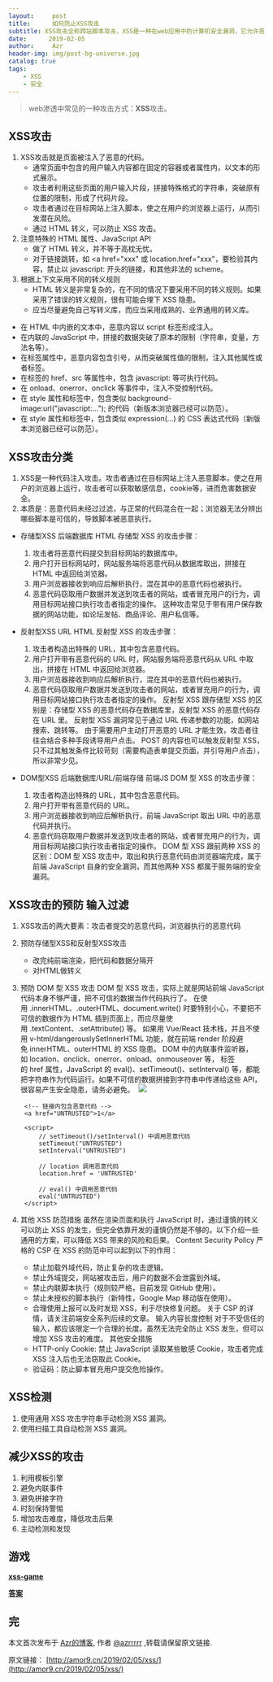```yaml
---
layout:     post
title:      如何防止XSS攻击
subtitle: XSS攻击全称跨站脚本攻击，XSS是一种在web应用中的计算机安全漏洞，它允许恶意web用户将代码植入到提供给其它用户使用的页面中。
date:      2019-02-05
author:     Azr
header-img: img/post-bg-universe.jpg
catalog: true
tags:
    - XSS
    - 安全
---
```



> web渗透中常见的一种攻击方式：**XSS**攻击。

## XSS攻击
1. XSS攻击就是页面被注入了恶意的代码。
    * 通常页面中包含的用户输入内容都在固定的容器或者属性内，以文本的形式展示。
    * 攻击者利用这些页面的用户输入片段，拼接特殊格式的字符串，突破原有位置的限制，形成了代码片段。
    * 攻击者通过在目标网站上注入脚本，使之在用户的浏览器上运行，从而引发潜在风险。
    * 通过 HTML 转义，可以防止 XSS 攻击。
2. 注意特殊的 HTML 属性、JavaScript API
    * 做了 HTML 转义，并不等于高枕无忧。
    * 对于链接跳转，如 <a href="xxx" 或 location.href="xxx"，要检验其内容，禁止以 javascript: 开头的链接，和其他非法的 scheme。
3. 根据上下文采用不同的转义规则
    * HTML 转义是非常复杂的，在不同的情况下要采用不同的转义规则。如果采用了错误的转义规则，很有可能会埋下 XSS 隐患。
    * 应当尽量避免自己写转义库，而应当采用成熟的、业界通用的转义库。


* 在 HTML 中内嵌的文本中，恶意内容以 script 标签形成注入。
* 在内联的 JavaScript 中，拼接的数据突破了原本的限制（字符串，变量，方法名等）。
* 在标签属性中，恶意内容包含引号，从而突破属性值的限制，注入其他属性或者标签。
* 在标签的 href、src 等属性中，包含 javascript: 等可执行代码。
* 在 onload、onerror、onclick 等事件中，注入不受控制代码。
* 在 style 属性和标签中，包含类似 background-image:url("javascript:..."); 的代码（新版本浏览器已经可以防范）。
* 在 style 属性和标签中，包含类似 expression(...) 的 CSS 表达式代码（新版本浏览器已经可以防范）。


## XSS攻击分类
1. XSS是一种代码注入攻击。攻击者通过在目标网站上注入恶意脚本，使之在用户的浏览器上运行，攻击者可以获取敏感信息，cookie等，进而危害数据安全。
2. 本质是：恶意代码未经过过滤，与正常的代码混合在一起；浏览器无法分辨出哪些脚本是可信的，导致脚本被恶意执行。
* 存储型XSS      后端数据库                             HTML
	存储型 XSS 的攻击步骤：
    1. 攻击者将恶意代码提交到目标网站的数据库中。
    2. 用户打开目标网站时，网站服务端将恶意代码从数据库取出，拼接在 HTML 中返回给浏览器。
    3. 用户浏览器接收到响应后解析执行，混在其中的恶意代码也被执行。
    4. 恶意代码窃取用户数据并发送到攻击者的网站，或者冒充用户的行为，调用目标网站接口执行攻击者指定的操作。
	这种攻击常见于带有用户保存数据的网站功能，如论坛发帖、商品评论、用户私信等。

* 反射型XSS      URL                                         HTML
反射型 XSS 的攻击步骤：
    1. 攻击者构造出特殊的 URL，其中包含恶意代码。
    2. 用户打开带有恶意代码的 URL 时，网站服务端将恶意代码从 URL 中取出，拼接在 HTML 中返回给浏览器。
    3. 用户浏览器接收到响应后解析执行，混在其中的恶意代码也被执行。
    4. 恶意代码窃取用户数据并发送到攻击者的网站，或者冒充用户的行为，调用目标网站接口执行攻击者指定的操作。
反射型 XSS 跟存储型 XSS 的区别是：存储型 XSS 的恶意代码存在数据库里，反射型 XSS 的恶意代码存在 URL 里。
反射型 XSS 漏洞常见于通过 URL 传递参数的功能，如网站搜索、跳转等。
由于需要用户主动打开恶意的 URL 才能生效，攻击者往往会结合多种手段诱导用户点击。
POST 的内容也可以触发反射型 XSS，只不过其触发条件比较苛刻（需要构造表单提交页面，并引导用户点击），所以非常少见。

* DOM型XSS    后端数据库/URL/前端存储   前端JS
DOM 型 XSS 的攻击步骤：
    1. 攻击者构造出特殊的 URL，其中包含恶意代码。
    2. 用户打开带有恶意代码的 URL。
    3. 用户浏览器接收到响应后解析执行，前端 JavaScript 取出 URL 中的恶意代码并执行。
    4. 恶意代码窃取用户数据并发送到攻击者的网站，或者冒充用户的行为，调用目标网站接口执行攻击者指定的操作。
DOM 型 XSS 跟前两种 XSS 的区别：DOM 型 XSS 攻击中，取出和执行恶意代码由浏览器端完成，属于前端 JavaScript 自身的安全漏洞，而其他两种 XSS 都属于服务端的安全漏洞。

## XSS攻击的预防 输入过滤
1. XSS攻击的两大要素：攻击者提交的恶意代码，浏览器执行的恶意代码
2. 预防存储型XSS和反射型XSS攻击
    * 改完纯前端渲染，把代码和数据分隔开
    * 对HTML做转义
3. 预防 DOM 型 XSS 攻击
	DOM 型 XSS 攻击，实际上就是网站前端 JavaScript 代码本身不够严谨，把不可信的数据当作代码执行了。
	在使用 .innerHTML、.outerHTML、document.write() 时要特别小心，不要把不可信的数据作为 HTML 插到页面上，而应尽量使用 .textContent、.setAttribute() 等。
	如果用 Vue/React 技术栈，并且不使用 v-html/dangerouslySetInnerHTML 功能，就在前端 render 阶段避免 innerHTML、outerHTML 的 XSS 隐患。
	DOM 中的内联事件监听器，如 location、onclick、onerror、onload、onmouseover 等，<a> 标签的 href 属性，JavaScript 的 eval()、setTimeout()、setInterval() 等，都能把字符串作为代码运行。如果不可信的数据拼接到字符串中传递给这些 API，很容易产生安全隐患，请务必避免。
	​	<!-- 内联事件监听器中包含恶意代码 -->
	​	<img onclick="UNTRUSTED" onerror="UNTRUSTED" src="data:image/png,">

		<!-- 链接内包含恶意代码 -->
		<a href="UNTRUSTED">1</a>
	
		<script>
			// setTimeout()/setInterval() 中调用恶意代码
			setTimeout("UNTRUSTED")
			setInterval("UNTRUSTED")
	
			// location 调用恶意代码
			location.href = 'UNTRUSTED'
	
			// eval() 中调用恶意代码
			eval("UNTRUSTED")
		</script>
4. 其他 XSS 防范措施
虽然在渲染页面和执行 JavaScript 时，通过谨慎的转义可以防止 XSS 的发生，但完全依靠开发的谨慎仍然是不够的。以下介绍一些通用的方案，可以降低 XSS 带来的风险和后果。
Content Security Policy
严格的 CSP 在 XSS 的防范中可以起到以下的作用：
    * 禁止加载外域代码，防止复杂的攻击逻辑。
    * 禁止外域提交，网站被攻击后，用户的数据不会泄露到外域。
    * 禁止内联脚本执行（规则较严格，目前发现 GitHub 使用）。
    * 禁止未授权的脚本执行（新特性，Google Map 移动版在使用）。
    * 合理使用上报可以及时发现 XSS，利于尽快修复问题。
关于 CSP 的详情，请关注前端安全系列后续的文章。
输入内容长度控制
对于不受信任的输入，都应该限定一个合理的长度。虽然无法完全防止 XSS 发生，但可以增加 XSS 攻击的难度。
其他安全措施
    * HTTP-only Cookie: 禁止 JavaScript 读取某些敏感 Cookie，攻击者完成 XSS 注入后也无法窃取此 Cookie。
    * 验证码：防止脚本冒充用户提交危险操作。
## XSS检测
   1. 使用通用 XSS 攻击字符串手动检测 XSS 漏洞。
2. 使用扫描工具自动检测 XSS 漏洞。
## 减少XSS的攻击
1. 利用模板引擎
2. 避免内联事件
3. 避免拼接字符
4. 时刻保持警惕
5. 增加攻击难度，降低攻击后果
6. 主动检测和发现

## 游戏

 [**xss-game**](https://link.zhihu.com/?target=http%3A//xss-game.appspot.com)

[**答案**](https://zhuanlan.zhihu.com/p/29946924)


## 完

本文首次发布于 [Azr的博客](http://amor9.cn), 作者 [@azrrrrr](https://github.com/azrrrrr/) ,转载请保留原文链接.

原文链接： [http://amor9.cn/2019/02/05/xss/](http://amor9.cn/2019/02/05/xss/)
